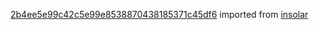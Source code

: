 [2b4ee5e99c42c5e99e8538870438185371c45df6](https://github.com/insolar/insolar/commit/2b4ee5e99c42c5e99e8538870438185371c45df6) imported from [insolar](https://github.com/insolar/insolar)

